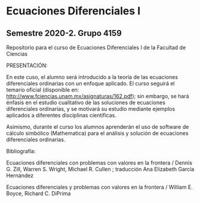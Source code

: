 # Ecuaciones Diferenciales I
## Semestre 2020-2. Grupo 4159
Repositorio para el curso de Ecuaciones Diferenciales I de la Facultad de Ciencias

PRESENTACIÓN:

En este cuso, el alumno será introducido a la teoría de las ecuaciones diferenciales ordinarias
con un enfoque aplicado. El curso seguirá el temario oficial (disponible en:
http://www.fciencias.unam.mx/asignaturas/162.pdf); sin embargo, se hará énfasis en el estudio
cualitativo de las soluciones de ecuaciones diferenciales ordinarias, y se motivará su estudio
mediante ejemplos aplicados a diferentes disciplinas científicas.

Asímismo, durante el curso los alumnos aprenderán el uso de software de cálculo simbólico
(Mathematica) para el análisis y solución de ecuaciones diferenciales ordinarias.

Bibliografía:

Ecuaciones diferenciales con problemas con valores en la frontera / Dennis G. Zill, Warren S.
Wright, Michael R. Cullen ; traducción Ana Elizabeth García Hernández

Ecuaciones diferenciales y problemas con valores en la frontera / William E. Boyce, Richard C.
DiPrima
